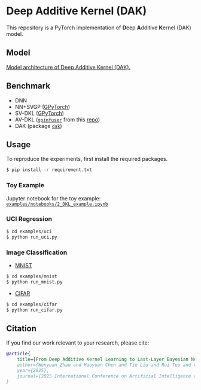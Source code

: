 # Deep Additive Kernel (DAK)
This repository is a PyTorch implementation of **D**eep **A**dditive **K**ernel (DAK) model.

## Model
[Model architecture of Deep Additive Kernel (DAK).](assets/DAK.pdf)

## Benchmark
- DNN
- NN+SVGP ([GPyTorch](https://docs.gpytorch.ai/en/v1.6.0/examples/04_Variational_and_Approximate_GPs/SVGP_Regression_CUDA.html))
- SV-DKL ([GPyTorch](https://docs.gpytorch.ai/en/v1.6.0/examples/06_PyTorch_NN_Integration_DKL/Deep_Kernel_Learning_DenseNet_CIFAR_Tutorial.html))
- AV-DKL ([`gpinfuser`](gpinfuser) from this [repo](https://github.com/alanlsmatias/amortized-variational-dkl))
- DAK (package [`dak`](dak))

## Usage
To reproduce the experiments, first install the required packages.
```bash
$ pip install -r requirement.txt
```

### Toy Example
Jupyter notebook for the toy example: [`examples/notebooks/2_DKL_example.ipynb`](examples/notebooks/2_DKL_example.ipynb)

### UCI Regression
```bash
$ cd examples/uci
$ python run_uci.py 
```

### Image Classification
- [MNIST](https://yann.lecun.com/exdb/mnist/)
```bash
$ cd examples/mnist
$ python run_mnist.py 
```

- [CIFAR](https://www.cs.toronto.edu/~kriz/cifar.html)
```bash
$ cd examples/cifar
$ python run_cifar.py 
```

## Citation
If you find our work relevant to your research, please cite:
```bibtex
@article{
    title={From Deep Additive Kernel Learning to Last-Layer Bayesian Neural Networks via Induced Prior Approximation},
    author={Wenyuan Zhao and Haoyuan Chen and Tie Liu and Rui Tuo and Chao Tian},
    year={2025},
    journal={2025 International Conference on Artificial Intelligence and Statistics}
}
```